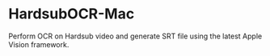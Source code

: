 # HardsubOCR-Mac
Perform OCR on Hardsub video and generate SRT file using the latest Apple Vision framework.
